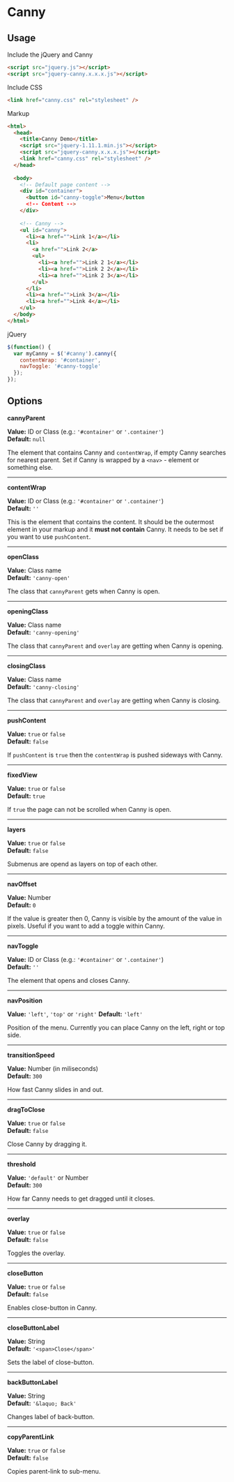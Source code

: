 # Canny

## Usage

Include the jQuery and Canny  
```html
<script src="jquery.js"></script>  
<script src="jquery-canny.x.x.x.js"></script>
```
Include CSS  
```html
<link href="canny.css" rel="stylesheet" />
```

Markup
```html
<html>
  <head>
    <title>Canny Demo</title>
    <script src="jquery-1.11.1.min.js"></script>  
    <script src="jquery-canny.x.x.x.js"></script>
    <link href="canny.css" rel="stylesheet" />
  </head>
  
  <body>
    <!-- Default page content -->
    <div id="container">
      <button id="canny-toggle">Menu</button
      <!-- Content -->
    </div>
    
    <!-- Canny -->
    <ul id="canny">
      <li><a href="">Link 1</a></li>
      <li>
        <a href="">Link 2</a>
        <ul>
          <li><a href="">Link 2 1</a></li>
          <li><a href="">Link 2 2</a></li>
          <li><a href="">Link 2 3</a></li>
        </ul>
      </li>
      <li><a href="">Link 3</a></li>
      <li><a href="">Link 4</a></li>
    </ul>
  </body>
</html>
```

jQuery

```js
$(function() {
  var myCanny = $('#canny').canny({
    contentWrap: '#container',
    navToggle: '#canny-toggle'
  });
});
```

## Options

**cannyParent**

**Value:** ID or Class (e.g.: ``'#container'`` or ``'.container'``)  
**Default:** ``null``

The element that contains Canny and ``contentWrap``, if empty Canny searches for nearest parent. Set if Canny is wrapped by a ``<nav>`` - element or something else.

- - - -

**contentWrap**

**Value:** ID or Class (e.g.: ``'#container'`` or ``'.container'``)  
**Default:** ``''``

This is the element that contains the content. It should be the outermost element in your markup and it **must not contain** Canny. It needs to be set if you want to use ``pushContent``.

- - - -

**openClass**

**Value:** Class name  
**Default:** ``'canny-open'``

The class that ``cannyParent`` gets when Canny is open.

- - - -

**openingClass**

**Value:** Class name  
**Default:** ``'canny-opening'``

The class that ``cannyParent`` and ``overlay`` are getting when Canny is opening.

- - - -

**closingClass**

**Value:** Class name  
**Default:** ``'canny-closing'``

The class that ``cannyParent`` and ``overlay`` are getting when Canny is closing.

- - - -

**pushContent**

**Value:** ``true`` or ``false``  
**Default:** ``false``

If ``pushContent`` is ``true`` then the ``contentWrap`` is pushed sideways with Canny.

- - - -

**fixedView**

**Value:** ``true`` or ``false``  
**Default:** ``true``

If ``true`` the page can not be scrolled when Canny is open.

- - - -

**layers**

**Value:** ``true`` or ``false``  
**Default:** ``false``

Submenus are opend as layers on top of each other.

- - - -

**navOffset**

**Value:** Number  
**Default:** ``0``

If the value is greater then 0, Canny is visible by the amount of the value in pixels. Useful if you want to add a toggle within Canny.

- - - -

**navToggle**

**Value:** ID or Class (e.g.: ``'#container'`` or ``'.container'``)  
**Default:** ``''``

The element that opens and closes Canny.

- - - -

**navPosition**

**Value:** ``'left'``, ``'top'`` or ``'right'``
**Default:** ``'left'``

Position of the menu. Currently you can place Canny on the left, right or top side.

- - - -

**transitionSpeed**

**Value:** Number (in miliseconds)  
**Default:** ``300``

How fast Canny slides in and out.

- - - -

**dragToClose**

**Value:** ``true`` or ``false``  
**Default:** ``false``

Close Canny by dragging it.

- - - -

**threshold**

**Value:** ``'default'`` or Number  
**Default:** ``300``

How far Canny needs to get dragged until it closes.

- - - -

**overlay**

**Value:** ``true`` or ``false``  
**Default:** ``false``

Toggles the overlay.

- - - -

**closeButton**

**Value:** ``true`` or ``false``  
**Default:** ``false``

Enables close-button in Canny.

- - - -

**closeButtonLabel**

**Value:** String  
**Default:** ``'<span>Close</span>'``

Sets the label of close-button.

- - - -

**backButtonLabel**

**Value:** String  
**Default:** ``'&laquo; Back'``

Changes label of back-button.

- - - -

**copyParentLink**

**Value:** ``true`` or ``false``  
**Default:** ``false``

Copies parent-link to sub-menu.
